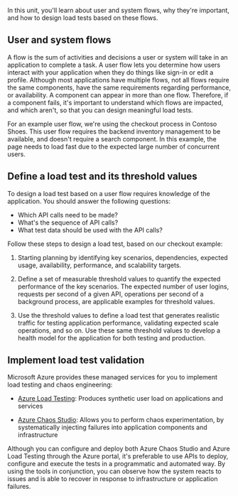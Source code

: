In this unit, you'll learn about user and system flows, why they're important, and how to design load tests based on these flows.

## User and system flows

A flow is the sum of activities and decisions a user or system will take in an application to complete a task. A user flow lets you determine how users interact with your application when they do things like sign-in or edit a profile. Although most applications have multiple flows, not all flows require the same components, have the same requirements regarding performance, or availability. A component can appear in more than one flow. Therefore, if a component fails, it's important to understand which flows are impacted, and which aren't, so that you can design meaningful load tests.

For an example user flow, we're using the checkout process in Contoso Shoes. This user flow requires the backend inventory management to be available, and doesn't require a search component. In this example, the page needs to load fast due to the expected large number of concurrent users.

## Define a load test and its threshold values

To design a load test based on a user flow requires knowledge of the application. You should answer the following questions:

- Which API calls need to be made?
- What's the sequence of API calls?
- What test data should be used with the API calls?

Follow these steps to design a load test, based on our checkout example:

1. Starting planning by identifying key scenarios, dependencies, expected usage, availability, performance, and scalability targets.

1. Define a set of measurable threshold values to quantify the expected performance of the key scenarios. The expected number of user logins, requests per second of a given API, operations per second of a background process, are applicable examples for threshold values.

1. Use the threshold values to define a load test that generates realistic traffic for testing application performance, validating expected scale operations, and so on. Use these same threshold values to develop a health model for the application for both testing and production.

## Implement load test validation

Microsoft Azure provides these managed services for you to implement load testing and chaos engineering:

- [Azure Load Testing](/azure/load-testing/overview-what-is-azure-load-testing): Produces synthetic user load on applications and services

- [Azure Chaos Studio](/azure/chaos-studio/chaos-studio-overview): Allows you to perform chaos experimentation, by systematically injecting failures into application components and infrastructure

Although you can configure and deploy both Azure Chaos Studio and Azure Load Testing through the Azure portal, it's preferable to use APIs to deploy, configure and execute the tests in a programmatic and automated way. By using the tools in conjunction, you can observe how the system reacts to issues and is able to recover in response to infrastructure or application failures.
